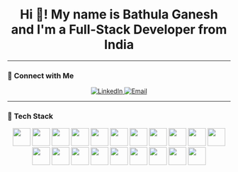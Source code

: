 <h1 align="center">Hi 👋! My name is Bathula Ganesh and I'm a Full-Stack Developer from India</h1>

---

### 🔗 **Connect with Me**
<p align="center">
  <a href="https://www.linkedin.com/in/bathula-ganesh-816796260/" target="_blank">
    <img src="https://img.shields.io/badge/LinkedIn-0077B5?style=for-the-badge&logo=linkedin&logoColor=white" alt="LinkedIn">
  </a>
  <a href="mailto:bathulaganesh111@gmail.com">
    <img src="https://img.shields.io/badge/Email-D14836?style=for-the-badge&logo=gmail&logoColor=white" alt="Email">
  </a>
</p>

---

### 🚀 **Tech Stack**
<p align="center">
  <img src="https://cdn.jsdelivr.net/gh/devicons/devicon/icons/java/java-original.svg" height="40">
  <img src="https://cdn.jsdelivr.net/gh/devicons/devicon/icons/python/python-original.svg" height="40">
  <img src="https://cdn.jsdelivr.net/gh/devicons/devicon/icons/c/c-original.svg" height="40">
  <img src="https://cdn.jsdelivr.net/gh/devicons/devicon/icons/sqlite/sqlite-original.svg" height="40">
  <img src="https://cdn.jsdelivr.net/gh/devicons/devicon/icons/mysql/mysql-original.svg" height="40">
  <img src="https://cdn.jsdelivr.net/gh/devicons/devicon/icons/postgresql/postgresql-original.svg" height="40">
  <img src="https://cdn.jsdelivr.net/gh/devicons/devicon/icons/mongodb/mongodb-original.svg" height="40">
  <img src="https://cdn.jsdelivr.net/gh/devicons/devicon/icons/html5/html5-original.svg" height="40">
  <img src="https://cdn.jsdelivr.net/gh/devicons/devicon/icons/css3/css3-original.svg" height="40">
  <img src="https://cdn.jsdelivr.net/gh/devicons/devicon/icons/javascript/javascript-original.svg" height="40">
  <img src="https://cdn.jsdelivr.net/gh/devicons/devicon/icons/nodejs/nodejs-original.svg" height="40">
  <img src="https://cdn.jsdelivr.net/gh/devicons/devicon/icons/react/react-original.svg" height="40">
  <img src="https://cdn.jsdelivr.net/gh/devicons/devicon/icons/flask/flask-original.svg" height="40">
  <img src="https://cdn.jsdelivr.net/gh/devicons/devicon/icons/django/django-plain.svg" height="40">
  <img src="https://cdn.jsdelivr.net/gh/devicons/devicon/icons/tensorflow/tensorflow-original.svg" height="40">
  <img src="https://upload.wikimedia.org/wikipedia/commons/a/ae/Keras_logo.svg" height="40">
  <img src="https://upload.wikimedia.org/wikipedia/commons/3/3f/OpenCV_Logo_with_text.png" height="40">
  <img src="https://upload.wikimedia.org/wikipedia/commons/thumb/3/31/NumPy_logo_2020.svg/256px-NumPy_logo_2020.svg.png" height="40">
  <img src="https://upload.wikimedia.org/wikipedia/commons/e/ed/Pandas_logo.svg" height="40">
  <img src="https://upload.wikimedia.org/wikipedia/commons/8/84/Matplotlib_icon.svg" height="40">
</p>
